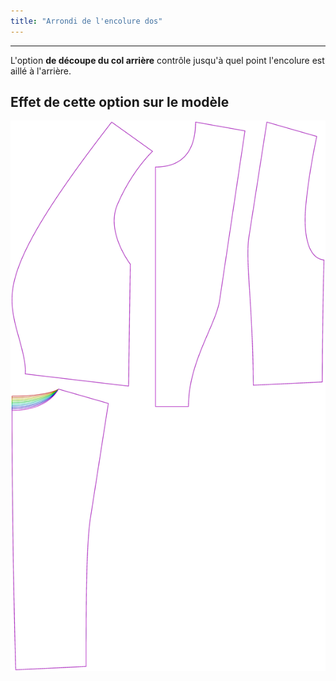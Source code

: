 ```yaml
---
title: "Arrondi de l'encolure dos"
---
```


***

L'option **de découpe du col arrière** contrôle jusqu'à quel point l'encolure est aillé à l'arrière.

## Effet de cette option sur le modèle

![Cette image montre l'effet de cette option en superposant plusieurs variantes qui ont une valeur différente pour cette option](noble_backneckcutout_sample.svg "Effet de cette option sur le modèle")
